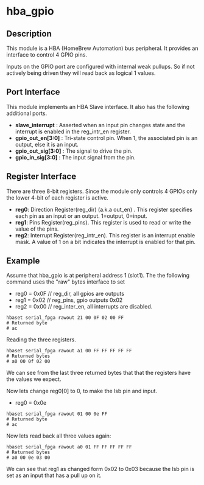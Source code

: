 # hba_gpio

## Description

This module is a HBA (HomeBrew Automation) bus peripheral.
It provides an interface to control 4 GPIO pins.

Inputs on the GPIO port are configured with internal
weak pullups.  So if not actively being driven they
will read back as logical 1 values.

## Port Interface

This module implements an HBA Slave interface.
It also has the following additional ports.

* __slave_interrupt__ : Asserted when an input pin changes state
and the interrupt is enabled in the reg_intr_en register.
* __gpio_out_en[3:0]__ : Tri-state control pin. When 1, the associated
pin is an output, else it is an input.
* __gpio_out_sig[3:0]__ : The signal to drive the pin.
* __gpio_in_sig[3:0]__ : The input signal from the pin.

## Register Interface

There are three 8-bit registers. Since the module only controls 4 GPIOs
only the lower 4-bit of each register is active.

* __reg0__: Direction Register(reg_dir) (a.k.a out_en) . This register
  specifies each pin as an input or an output.  1=output, 0=input.
* __reg1__: Pins Register(reg_pins).  This register is used to read or
  write the value of the pins.
* __reg2__: Interrupt Register(reg_intr_en).  This register is an
  interrupt enable mask.  A value of 1 on a bit indicates the interrupt
  is enabled for that pin.

## Example

Assume that hba_gpio is at peripheral address 1 (slot1).
The the following command uses the "raw" bytes interface to set
* reg0 = 0x0F   // reg_dir, all gpios are outputs
* reg1 = 0x02   // reg_pins, gpio outputs 0x02
* reg2 = 0x00   // reg_inter_en, all interrupts are disabled.

```
hbaset serial_fpga rawout 21 00 0F 02 00 FF
# Returned byte
# ac
```

Reading the three registers.

```
hbaset serial_fpga rawout a1 00 FF FF FF FF FF
# Returned bytes
# a0 00 0f 02 00
```

We can see from the last three returned bytes that 
that the registers have the values we expect.

Now lets change reg0[0] to 0, to make the lsb pin and input.
* reg0 = 0x0e

```
hbaset serial_fpga rawout 01 00 0e FF
# Returned byte
# ac
```

Now lets read back all three values again:

```
hbaset serial_fpga rawout a0 01 FF FF FF FF FF
# Returned bytes
# a0 00 0e 03 00
```

We can see that reg1 as changed form 0x02 to 0x03 because
the lsb pin is set as an input that has a pull up on it.



